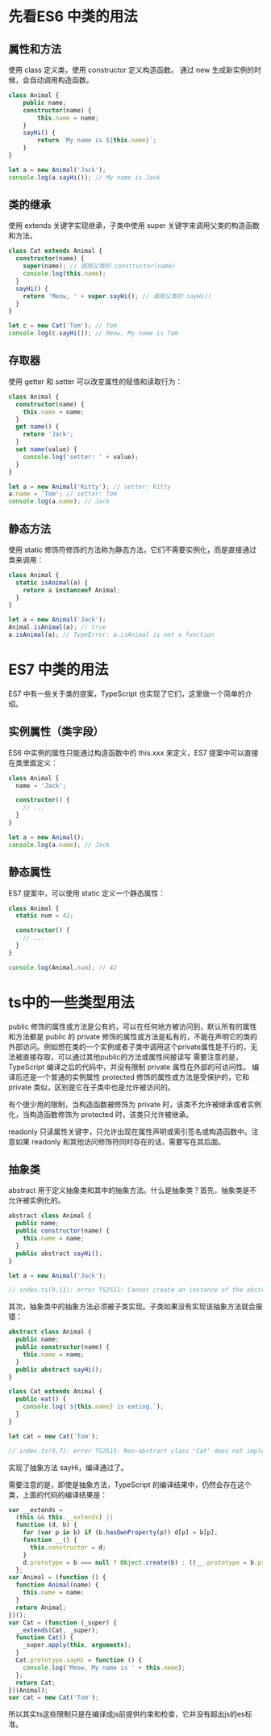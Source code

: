 # 先看ES6 中类的用法
## 属性和方法
使用 class 定义类，使用 constructor 定义构造函数。
通过 new 生成新实例的时候，会自动调用构造函数。

```ts
class Animal {
    public name;
    constructor(name) {
        this.name = name;
    }
    sayHi() {
        return `My name is ${this.name}`;
    }
}

let a = new Animal('Jack');
console.log(a.sayHi()); // My name is Jack
```

## 类的继承
使用 extends 关键字实现继承，子类中使用 super 关键字来调用父类的构造函数和方法。
```ts
class Cat extends Animal {
  constructor(name) {
    super(name); // 调用父类的 constructor(name)
    console.log(this.name);
  }
  sayHi() {
    return 'Meow, ' + super.sayHi(); // 调用父类的 sayHi()
  }
}

let c = new Cat('Tom'); // Tom
console.log(c.sayHi()); // Meow, My name is Tom

```

##  存取器
使用 getter 和 setter 可以改变属性的赋值和读取行为：
```ts
class Animal {
  constructor(name) {
    this.name = name;
  }
  get name() {
    return 'Jack';
  }
  set name(value) {
    console.log('setter: ' + value);
  }
}

let a = new Animal('Kitty'); // setter: Kitty
a.name = 'Tom'; // setter: Tom
console.log(a.name); // Jack
```

## 静态方法
使用 static 修饰符修饰的方法称为静态方法，它们不需要实例化，而是直接通过类来调用：
```ts
class Animal {
  static isAnimal(a) {
    return a instanceof Animal;
  }
}

let a = new Animal('Jack');
Animal.isAnimal(a); // true
a.isAnimal(a); // TypeError: a.isAnimal is not a function
```

# ES7 中类的用法

ES7 中有一些关于类的提案，TypeScript 也实现了它们，这里做一个简单的介绍。

## 实例属性（类字段）
ES6 中实例的属性只能通过构造函数中的 this.xxx 来定义，ES7 提案中可以直接在类里面定义：
```ts
class Animal {
  name = 'Jack';

  constructor() {
    // ...
  }
}

let a = new Animal();
console.log(a.name); // Jack
```

## 静态属性
ES7 提案中，可以使用 static 定义一个静态属性：
```ts
class Animal {
  static num = 42;

  constructor() {
    // ...
  }
}

console.log(Animal.num); // 42
```

# ts中的一些类型用法

public 修饰的属性或方法是公有的，可以在任何地方被访问到，默认所有的属性和方法都是 public 的
private 修饰的属性或方法是私有的，不能在声明它的类的外部访问。例如想在类的一个实例或者子类中调用这个private属性是不行的，无法被直接存取，可以通过其他public的方法或属性间接读写
需要注意的是，TypeScript 编译之后的代码中，并没有限制 private 属性在外部的可访问性。 编译后还是一个普通的实例属性
protected 修饰的属性或方法是受保护的，它和 private 类似，区别是它在子类中也是允许被访问的。

有个很少用的限制，当构造函数被修饰为 private 时，该类不允许被继承或者实例化，当构造函数修饰为 protected 时，该类只允许被继承。

readonly 只读属性关键字，只允许出现在属性声明或索引签名或构造函数中。注意如果 readonly 和其他访问修饰符同时存在的话，需要写在其后面。

## 抽象类
abstract 用于定义抽象类和其中的抽象方法。什么是抽象类？首先，抽象类是不允许被实例化的。
```js
abstract class Animal {
  public name;
  public constructor(name) {
    this.name = name;
  }
  public abstract sayHi();
}

let a = new Animal('Jack');

// index.ts(9,11): error TS2511: Cannot create an instance of the abstract class 'Animal'.
```

其次，抽象类中的抽象方法必须被子类实现。子类如果没有实现该抽象方法就会报错：

```ts
abstract class Animal {
  public name;
  public constructor(name) {
    this.name = name;
  }
  public abstract sayHi();
}

class Cat extends Animal {
  public eat() {
    console.log(`${this.name} is eating.`);
  }
}

let cat = new Cat('Tom');

// index.ts(9,7): error TS2515: Non-abstract class 'Cat' does not implement inherited abstract member 'sayHi' from class 'Animal'.
```

实现了抽象方法 sayHi，编译通过了。

需要注意的是，即使是抽象方法，TypeScript 的编译结果中，仍然会存在这个类，上面的代码的编译结果是：
```js
var __extends =
  (this && this.__extends) ||
  function (d, b) {
    for (var p in b) if (b.hasOwnProperty(p)) d[p] = b[p];
    function __() {
      this.constructor = d;
    }
    d.prototype = b === null ? Object.create(b) : ((__.prototype = b.prototype), new __());
  };
var Animal = (function () {
  function Animal(name) {
    this.name = name;
  }
  return Animal;
})();
var Cat = (function (_super) {
  __extends(Cat, _super);
  function Cat() {
    _super.apply(this, arguments);
  }
  Cat.prototype.sayHi = function () {
    console.log('Meow, My name is ' + this.name);
  };
  return Cat;
})(Animal);
var cat = new Cat('Tom');
```

所以其实ts这些限制只是在编译成js前提供约束和检查，它并没有超出js的es标准。